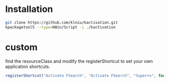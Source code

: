 # Installation
```sh
git clone https://github.com/klniu/kactivation.git
kpackagetool5 --type=KWin/Script -i ./kactivation
```

# custom
find the resourceClass and modify the registerShortcut to set your own application shortcuts.

```js
registerShortcut("Activate FSearch", "Activate FSearch", "Super+x", function() { activateWindowByClass("fsearch"); });
```
